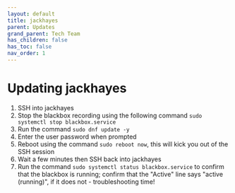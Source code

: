 ```yaml
---
layout: default
title: jackhayes
parent: Updates
grand_parent: Tech Team
has_children: false
has_toc: false
nav_order: 1
---
```


# Updating jackhayes
1. SSH into jackhayes
1. Stop the blackbox recording using the following command `sudo systemctl stop blackbox.service`
1. Run the command `sudo dnf update -y`
1. Enter the user password when prompted
1. Reboot using the command `sudo reboot now`, this will kick you out of the SSH session
1. Wait a few minutes then SSH back into jackhayes
1. Run the command `sudo systemctl status blackbox.service` to confirm that the blackbox is running; confirm that the
 "Active" line says "active (running)", if it does not - troubleshooting time!

